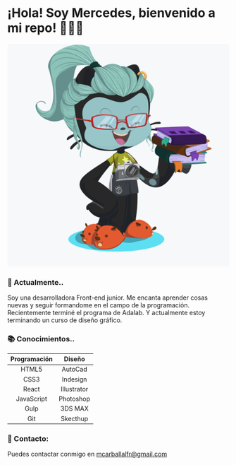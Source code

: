 # ¡Hola! Soy Mercedes, bienvenido a mi repo! 👋🙋‍♀️
![octocatMercedes](https://github.com/mercarf/mercarf/blob/master/images/octocatMercedes.png)

### 🔭 Actualmente..

Soy una desarrolladora Front-end junior. Me encanta aprender cosas nuevas y seguir formandome en el campo de la programación.
Recientemente terminé el programa de Adalab.
Y actualmente estoy terminando un curso de diseño gráfico.

### 📚 Conocimientos..

| Programación | Diseño |
| :---:  | :---:  |
| HTML5  | AutoCad  |
| CSS3  | Indesign  |
| React  | Illustrator  |
| JavaScript  | Photoshop  |
| Gulp  | 3DS MAX  |
| Git  | Skecthup  |


### 📧 Contacto:

Puedes contactar conmigo en mcarballalfr@gmail.com


<!--
**mercarf/mercarf** is a ✨ _special_ ✨ repository because its `README.md` (this file) appears on your GitHub profile.

Here are some ideas to get you started:

- 🔭 I’m currently working on ...
- 🌱 I’m currently learning ...
- 👯 I’m looking to collaborate on ...
- 🤔 I’m looking for help with ...
- 💬 Ask me about ...
- 📫 How to reach me: ...
- 😄 Pronouns: ...
- ⚡ Fun fact: ...
-->
